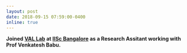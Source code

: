 ```yaml
---
layout: post
date: 2018-09-15 07:59:00-0400
inline: true
---
```


**Joined [VAL Lab](http://val.serc.iisc.ernet.in/valweb/people.html) at [IISc Bangalore](https://iisc.ac.in/) as a Research Assitant working with Prof Venkatesh Babu.**
